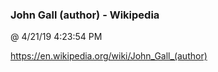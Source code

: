 ﻿

### John Gall (author) - Wikipedia
@ 4/21/19 4:23:54 PM

https://en.wikipedia.org/wiki/John_Gall_(author)

